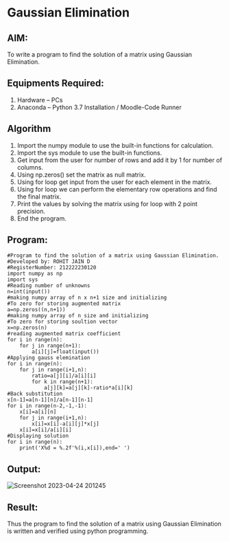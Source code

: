 # Gaussian Elimination

## AIM:
To write a program to find the solution of a matrix using Gaussian Elimination.

## Equipments Required:
1. Hardware – PCs
2. Anaconda – Python 3.7 Installation / Moodle-Code Runner

## Algorithm
1. Import the numpy module to use the built-in functions for calculation.
2. Import the sys module to use the built-in functions.
3. Get input from the user for number of rows and add it by 1 for number of columns.
4. Using np.zeros() set the matrix as null matrix.
5. Using for loop get input from the user for each element in the matrix.
6. Using for loop we can perform the elementary row operations and find the final matrix.
7. Print the values by solving the matrix using for loop with 2 point precision.
8. End the program.
## Program:
```
#Program to find the solution of a matrix using Gaussian Elimination.
#Developed by: ROHIT JAIN D
#RegisterNumber: 212222230120
import numpy as np
import sys
#Reading number of unknowns
n=int(input())
#making numpy array of n x n+1 size and initializing
#To zero for storing augmented matrix
a=np.zeros((n,n+1))
#making numpy array of n size and initializing
#To zero for storing soultion vector
x=np.zeros(n)
#reading augmented matrix coefficient
for i in range(n):
    for j in range(n+1):
        a[i][j]=float(input())
#Applying gauss elemination
for i in range(n):
    for j in range(i+1,n):
        ratio=a[j][i]/a[i][i]
        for k in range(n+1):
            a[j][k]=a[j][k]-ratio*a[i][k]
#Back substitution
x[n-1]=a[n-1][n]/a[n-1][n-1]
for i in range(n-2,-1,-1):
    x[i]=a[i][n]
    for j in range(i+1,n):
        x[i]=x[i]-a[i][j]*x[j]
    x[i]=x[i]/a[i][i]
#Displaying solution
for i in range(n):
    print('X%d = %.2f'%(i,x[i]),end=' ')
```  
## Output:  
![Screenshot 2023-04-24 201245](https://user-images.githubusercontent.com/118707073/234033091-10673baa-6710-436c-8f70-3b467c44302a.png) 

## Result:
Thus the program to find the solution of a matrix using Gaussian Elimination is written and verified using python programming.

